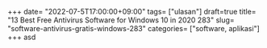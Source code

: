 +++
date= "2022-07-5T17:00:00+09:00"
tags= ["ulasan"]
draft=true
title= "13 Best Free Antivirus Software for Windows 10 in 2020        283"
slug= "software-antivirus-gratis-windows-283"
categories= ["software, aplikasi"]
+++
asd
